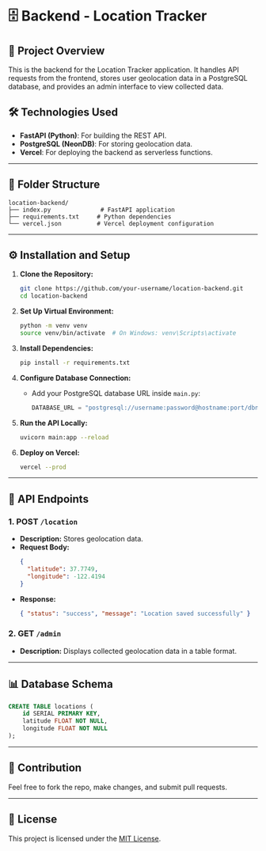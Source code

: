 # 🗄️ Backend - Location Tracker

## 🚀 Project Overview

This is the backend for the Location Tracker application. It handles API requests from the frontend, stores user geolocation data in a PostgreSQL database, and provides an admin interface to view collected data.

## 🛠️ Technologies Used

- **FastAPI (Python)**: For building the REST API.
- **PostgreSQL (NeonDB)**: For storing geolocation data.
- **Vercel**: For deploying the backend as serverless functions.

---

## 📂 Folder Structure

```
location-backend/
├── index.py              # FastAPI application
├── requirements.txt     # Python dependencies
└── vercel.json          # Vercel deployment configuration
```

---

## ⚙️ Installation and Setup

1. **Clone the Repository:**

   ```bash
   git clone https://github.com/your-username/location-backend.git
   cd location-backend
   ```

2. **Set Up Virtual Environment:**

   ```bash
   python -m venv venv
   source venv/bin/activate  # On Windows: venv\Scripts\activate
   ```

3. **Install Dependencies:**

   ```bash
   pip install -r requirements.txt
   ```

4. **Configure Database Connection:**

   - Add your PostgreSQL database URL inside `main.py`:
     ```python
     DATABASE_URL = "postgresql://username:password@hostname:port/dbname"
     ```

5. **Run the API Locally:**

   ```bash
   uvicorn main:app --reload
   ```

6. **Deploy on Vercel:**
   ```bash
   vercel --prod
   ```

---

## 🚀 API Endpoints

### 1. **POST `/location`**

- **Description:** Stores geolocation data.
- **Request Body:**
  ```json
  {
    "latitude": 37.7749,
    "longitude": -122.4194
  }
  ```
- **Response:**
  ```json
  { "status": "success", "message": "Location saved successfully" }
  ```

### 2. **GET `/admin`**

- **Description:** Displays collected geolocation data in a table format.

---

## 📊 Database Schema

```sql
CREATE TABLE locations (
    id SERIAL PRIMARY KEY,
    latitude FLOAT NOT NULL,
    longitude FLOAT NOT NULL
);
```

---

## 🤝 Contribution

Feel free to fork the repo, make changes, and submit pull requests.

---

## 📄 License

This project is licensed under the [MIT License](LICENSE).
